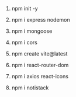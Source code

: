 1. npm init -y
2. npm i express nodemon
3. npm i mongoose
4. npm i cors

1. npm create vite@latest
2. npm i react-router-dom
3. npm i axios react-icons
4. npm i notistack